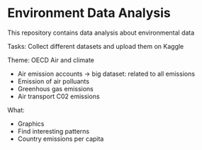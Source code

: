 # Environment Data Analysis
This repository contains data analysis about environmental data

Tasks: Collect different datasets and upload them on Kaggle

Theme:
OECD Air and climate
- Air emission accounts -> big dataset: related to all emissions
- Emission of air polluants
- Greenhous gas emissions
- Air transport C02 emissions

What:
- Graphics
- Find interesting patterns
- Country emissions per capita
